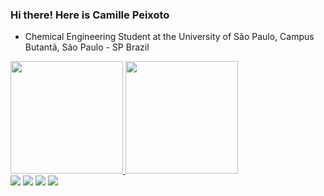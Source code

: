 ### Hi there! Here is Camille Peixoto
- Chemical Engineering Student at the University of São Paulo, Campus Butantã, São Paulo - SP Brazil
<div>
  <a href="https://beacons.ai/camillePeixoto">
  <img height="180cm" src = "https://github-readme-stats.vercel.app/api?username=camillePeixoto&show_icons=true&theme=dark&include_all_comits=true&count_private=true"/>
  <img height="180cm" src = "https://github-readme-stats.vercel.app/api/top-langs/?username=camillePeixoto&layout=compact&langs_count=16&theme=dark"/>
<div>




<div>
  <a href="https://instagram.com/camillepeixoto_" target="_blank"><img src="https://img.shields.io/badge/-Instagram-%23E4405F?style=for-the-badge&logo=instagram&logoColor=white" target="_blank"></a>
 <a href="https://discord.com/channels/@me" target="_blank"><img src="https://img.shields.io/badge/Discord-7289DA?style=for-the-badge&logo=discord&logoColor=white" target="_blank"></a> 
  <a href = "mailto:camille.p.almeida@gmail.com"><img src="https://img.shields.io/badge/-Gmail-%23333?style=for-the-badge&logo=gmail&logoColor=white" target="_blank"></a>
  <a href="https://www.linkedin.com/in/camille-peixoto-almeida-a0b144225/" target="_blank"><img src="https://img.shields.io/badge/-LinkedIn-%230077B5?style=for-the-badge&logo=linkedin&logoColor=white" target="_blank"></a> 
</div>

